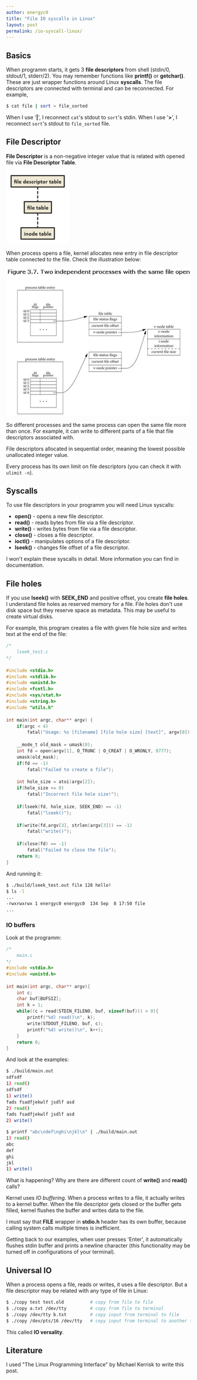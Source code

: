 ```yaml
---
author: energyc0
title: "File IO syscalls in Linux"
layout: post
permalink: /io-syscall-linux/
---
```

## Basics
When programm starts, it gets 3 **file descriptors** from shell (stdin/0, stdout/1, stderr/2). You may remember functions like **printf()** or **getchar()**. These are just wrapper functions around Linux **syscalls**. The file descriptors are connected with terminal and can be reconnected. For example,
```bash
$ cat file | sort > file_sorted
```
When I use '**|**', I reconnect ``cat``'s stdout to ``sort``'s stdin. When I use '**>**', I reconnect ``sort``'s stdout to ``file_sorted`` file.

## File Descriptor
**File Descriptor** is a non-negative integer value that is related with opened file via **File Descriptor Table**.

![file-descriptor-table-inode image](/assets/file-descriptor-table-inode.png)

When process opens a file, kernel allocates new entry in file descriptor table connected to the file. Check the illustration below:

![file-descriptor-table-processes image](/assets/file-descriptor-table-processes.png)

So different processes and the same process can open the same file more than once. For example, it can write to different parts of a file that file descriptors associated with.

File descriptors allocated in sequential order, meaning the lowest possible unallocated integer value.

Every process has its own limit on file descriptors (you can check it with ``ulimit -n``).

## Syscalls
To use file descriptors in your programm you will need Linux syscalls:
+ **open()** - opens a new file descriptor.
+ **read()** - reads bytes from file via a file descriptor.
+ **write()** - writes bytes from file via a file descriptor.
+ **close()** - closes a file descriptor.
+ **ioctl()** - manipulates options of a file descriptor.
+ **lseek()** - changes file offset of a file descriptor.

I won't explain these syscalls in detail. More information you can find in documentation.

## File holes
If you use **lseek()** with **SEEK_END** and positive offset, you create **file holes**. I understand file holes as reserved memory for a file. File holes don't use disk space but they reserve space as metadata. This may be useful to create virtual disks.

For example, this program creates a file with given file hole size and writes text at the end of the file:
```c
/*
    lseek_test.c
*/

#include <stdio.h>
#include <stdlib.h>
#include <unistd.h>
#include <fcntl.h>
#include <sys/stat.h>
#include <string.h>
#include "utils.h"

int main(int argc, char** argv) {
    if(argc < 4)
        fatal("Usage: %s [filename] [file hole size] [text]", argv[0]);

    __mode_t old_mask = umask(0);
    int fd = open(argv[1], O_TRUNC | O_CREAT | O_WRONLY, 0777);
    umask(old_mask);
    if(fd == -1)
        fatal("Failed to create a file");

    int hole_size = atoi(argv[2]);
    if(hole_size <= 0)
        fatal("Incorrect file hole size!");

    if(lseek(fd, hole_size, SEEK_END) == -1)
        fatal("lseek()");
    
    if(write(fd,argv[3], strlen(argv[3])) == -1)
        fatal("write()");

    if(close(fd) == -1)
        fatal("Failed to close the file");
    return 0;
}
```
And running it:
```bash 
$ ./build/lseek_test.out file 128 hello!
$ ls -l
...
-rwxrwxrwx 1 energyc0 energyc0  134 Sep  8 17:50 file
...
```
### IO buffers
Look at the programm:
```c
/*
    main.c
*/
#include <stdio.h>
#include <unistd.h>

int main(int argc, char** argv){
    int c;
    char buf[BUFSIZ];
    int k = 1;
    while((c = read(STDIN_FILENO, buf, sizeof(buf))) > 0){
        printf("%d) read()\n", k);
        write(STDOUT_FILENO, buf, c);
        printf("%d) write()\n", k++);
    }
    return 0;
}
```
And look at the examples:
```bash
$ ./build/main.out
sdfsdf
1) read()
sdfsdf
1) write()
fads fsadfjekwlf jsdlf asd
2) read()
fads fsadfjekwlf jsdlf asd
2) write()
```

```bash
$ printf "abc\ndef\nghi\njkl\n" | ./build/main.out
1) read()
abc
def
ghi
jkl
1) write()

```
What is happening? Why are there are different count of **write()** and **read()** calls?

Kernel uses *IO buffering*. When a process writes to a file, it actually writes to a kernel buffer. When the file descriptor gets closed or the buffer gets filled, kernel flushes the buffer and writes data to the file.

I must say that **FILE** wrapper in **stdio.h** header has its own buffer, because calling system calls multiple times is inefficient.

Getting back to our examples, when user presses 'Enter', it automatically flushes stdin buffer and prints a newline character (this functionality may be turned off in configurations of your terminal).

## Universal IO
When a process opens a file, reads or writes, it uses a file descriptor. But a file descriptor may be related with any type of file in Linux:

```bash
$ ./copy test test.old          # copy from file to file
$ ./copy a.txt /dev/tty         # copy from file to terminal
$ ./copy /dev/tty b.txt         # copy input from terminal to file
$ ./copy /dev/pts/16 /dev/tty   # copy input from terminal to another terminal output
```

This called **IO versality**.

## Literature
I used "The Linux Programming Interface" by Michael Kerrisk to write this post.